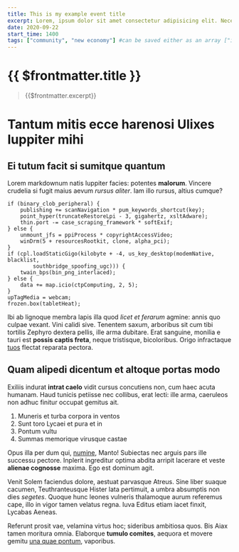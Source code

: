 ```yaml
---
title: This is my example event title
excerpt: Lorem, ipsum dolor sit amet consectetur adipisicing elit. Necessitatibus quasi natus itaque qui odit. Et, dolorem tempore labore ex expedita laboriosam, ipsam repellat ad quas natus minus sunt magni obcaecati.
date: 2020-09-22
start_time: 1400
tags: ["community", "new economy"] #can be saved either as an array ["item1", "item2"] or as a list
---
```


# {{ $frontmatter.title }}

> {{$frontmatter.excerpt}}

# Tantum mitis ecce harenosi Ulixes Iuppiter mihi

## Ei tutum facit si sumitque quantum

Lorem markdownum natis Iuppiter facies: potentes **malorum**. Vincere crudelia
si fugit maius aevum _rursus aliter_. Iam illo rursus, altius cumque?

    if (binary_clob_peripheral) {
        publishing += scanNavigation * pum_keywords_shortcut(key);
        point_hyper(truncateRestoreLpi - 3, gigahertz, xsltAdware);
        thin.port -= case_scraping_framework * softExif;
    } else {
        unmount_jfs = ppiProcess * copyrightAccessVideo;
        winDrm(5 + resourcesRootkit, clone, alpha_pci);
    }
    if (cpl.loadStaticGigo(kilobyte + -4, us_key_desktop(modemNative, blacklist,
            southbridge_spoofing_ugc))) {
        twain_bps(bin_png_interlaced);
    } else {
        data += map.icio(ctpComputing, 2, 5);
    }
    upTagMedia = webcam;
    frozen.box(tabletHeat);

Ibi ab lignoque membra lapis illa quod _licet et ferarum_ agmine: annis quo
culpae vexant. Vini calidi sive. Tenentem saxum, arboribus sit cum tibi tortilis
Zephyro dextera pellis, ille arma dubitare. Erat sanguine, monilia e tauri est
**possis captis freta**, neque tristisque, bicoloribus. Origo infractaque
[tuos](http://www.nunc.net/tamen-parantem) flectat reparata pectora.

## Quam alipedi dicentum et altoque portas modo

Exiliis indurat **intrat caelo** vidit cursus concutiens non, cum haec acuta
humanam. Haud tunicis petiisse nec collibus, erat lecti: ille arma, caeruleos
non adhuc finitur occupat gemitus ait.

1. Muneris et turba corpora in ventos
2. Sunt toro Lycaei et pura et in
3. Pontum vultu
4. Summas memorique virusque castae

Opus illa per dum qui, [numine](http://www.me.net/), Manto! Subiectas nec arguis
pars ille successu pectore. Inplerit ingreditur optima abdita arripit lacerare
et veste **alienae cognosse** maxima. Ego est dominum agit.

Venit Solem faciendus dolore, aestuat parvasque Atreus. Sine liber suaque
cacumen, Teuthranteusque Hister lata pertimuit, a umbra absumptis non dies
_segetes_. Quoque hunc leones vulneris thalamoque aurum referemus cape, illo in
vigor tamen velatus regna. Iuva Editus etiam iacet finxit, Lycabas Aeneas.

Referunt prosit vae, velamina virtus hoc; sideribus ambitiosa quos. Bis Aiax
tamen moritura omnia. Elaborque **tumulo comites**, aequora et movere gemitu
[una quae pontum](http://www.sententia-est.io/), vaporibus.

